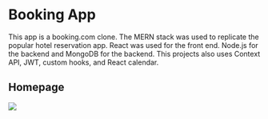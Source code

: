 # Booking App

This app is a booking.com clone. The MERN stack was used to replicate the popular hotel reservation app. React was used for the front end. Node.js for the backend and  MongoDB for the backend.  This projects also uses Context API, JWT, custom hooks, and React calendar.

## Homepage
![](https://github.com/Juliaxtran/BookingApp/blob/main/booking.gif?raw=true)
